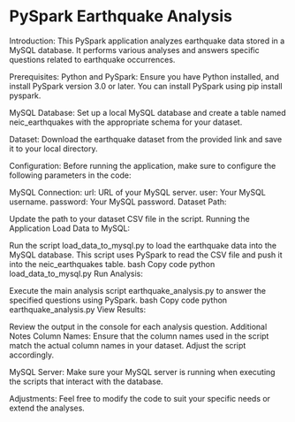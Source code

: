 # PySpark Earthquake Analysis

Introduction:
This PySpark application analyzes earthquake data stored in a MySQL database. It performs various analyses and answers specific questions related to earthquake occurrences.

Prerequisites:
Python and PySpark: Ensure you have Python installed, and install PySpark version 3.0 or later. You can install PySpark using pip install pyspark.

MySQL Database: Set up a local MySQL database and create a table named neic_earthquakes with the appropriate schema for your dataset.

Dataset: Download the earthquake dataset from the provided link and save it to your local directory.

Configuration:
Before running the application, make sure to configure the following parameters in the code:

MySQL Connection:
url: URL of your MySQL server.
user: Your MySQL username.
password: Your MySQL password.
Dataset Path:

Update the path to your dataset CSV file in the script.
Running the Application
Load Data to MySQL:

Run the script load_data_to_mysql.py to load the earthquake data into the MySQL database. This script uses PySpark to read the CSV file and push it into the neic_earthquakes table.
bash
Copy code
python load_data_to_mysql.py
Run Analysis:

Execute the main analysis script earthquake_analysis.py to answer the specified questions using PySpark.
bash
Copy code
python earthquake_analysis.py
View Results:

Review the output in the console for each analysis question.
Additional Notes
Column Names: Ensure that the column names used in the script match the actual column names in your dataset. Adjust the script accordingly.

MySQL Server: Make sure your MySQL server is running when executing the scripts that interact with the database.

Adjustments: Feel free to modify the code to suit your specific needs or extend the analyses.
